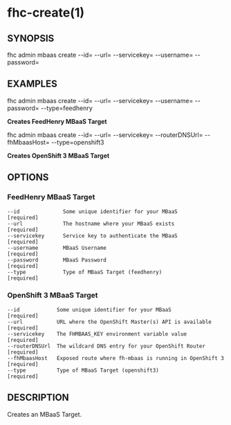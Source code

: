 fhc-create(1)
=============
## SYNOPSIS

 fhc admin mbaas create --id=<id> --url=<url> --servicekey=<servicekey> --username=<username> --password=<password>

## EXAMPLES

  fhc admin mbaas create --id=<MBaaS id> --url=<FeedHenry MBaaS URL> --servicekey=<MBaaS Service Key> --username=<MBaaS User Name> --password=<MBaaS Password> --type=feedhenry

  **Creates FeedHenry MBaaS Target**

  fhc admin mbaas create --id=<MBaaS id> --url=<OpenShift Master URL> --servicekey=<MBaaS Service Key> --routerDNSUrl=<OpenShift Router DNS> --fhMbaasHost=<MBaaS URL> --type=openshift3

  **Creates OpenShift 3 MBaaS Target**


## OPTIONS

### FeedHenry MBaaS Target

    --id              Some unique identifier for your MBaaS                   [required]
    --url             The hostname where your MBaaS exists                    [required]
    --servicekey      Service key to authenticate the MBaaS                   [required]
    --username        MBaaS Username                                          [required]
    --password        MBaaS Password                                          [required]
    --type            Type of MBaaS Target (feedhenry)                        [required]

### OpenShift 3 MBaaS Target

    --id            Some unique identifier for your MBaaS                   [required]
    --url           URL where the OpenShift Master(s) API is available      [required]
    --servicekey    The FHMBAAS_KEY environment variable value              [required]
    --routerDNSUrl  The wildcard DNS entry for your OpenShift Router        [required]
    --fhMbaasHost   Exposed route where fh-mbaas is running in OpenShift 3  [required]
    --type          Type of MBaaS Target (openshift3)                       [required]

## DESCRIPTION

Creates an MBaaS Target.
